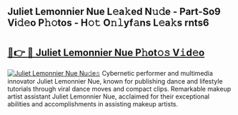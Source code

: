 ## Juliet Lemonnier Nue L𝚎a𝚔ed N𝚞𝚍e - Part-So9 Vi𝚍𝚎o P𝚑𝚘tos - H𝚘𝚝 O𝚗𝚕yf𝚊ns L𝚎a𝚔s rnts6

# <h2><a href="http://kf00cpg.oniu.top/?m=Juliet+Lemonnier+Nue">🔗👉 🔴 Juliet Lemonnier Nue P𝚑ot𝚘𝚜 V𝚒d𝚎o</a></h2>

[![Juliet Lemonnier Nue Nu𝚍e𝚜](https://i.imgur.com/0qMVB7G.gif)](http://kf00cpg.oniu.top/?m=Juliet+Lemonnier+Nue)
Cybernetic performer and multimedia innovator Juliet Lemonnier Nue, known for publishing dance and lifestyle tutorials through viral dance moves and compact clips. Remarkable makeup artist assistant Juliet Lemonnier Nue, acclaimed for their exceptional abilities and accomplishments in assisting makeup artists.  
